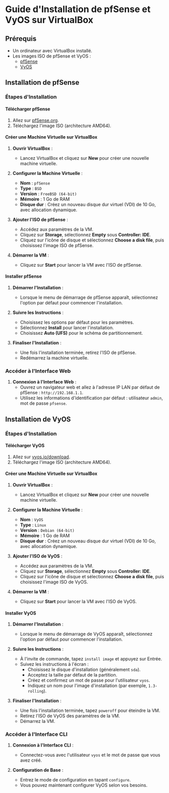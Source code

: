 
# Guide d'Installation de pfSense et VyOS sur VirtualBox

## Prérequis

- Un ordinateur avec VirtualBox installé.
- Les images ISO de pfSense et VyOS :
  - [pfSense](https://www.pfsense.org/download/)
  - [VyOS](https://vyos.io/download)

## Installation de pfSense

### Étapes d'Installation

#### Télécharger pfSense

1. Allez sur [pfSense.org](https://www.pfsense.org/download/).
2. Téléchargez l'image ISO (architecture AMD64).

#### Créer une Machine Virtuelle sur VirtualBox

1. **Ouvrir VirtualBox** :
   - Lancez VirtualBox et cliquez sur **New** pour créer une nouvelle machine virtuelle.

2. **Configurer la Machine Virtuelle** :
   - **Nom** : `pfSense`
   - **Type** : `BSD`
   - **Version** : `FreeBSD (64-bit)`
   - **Mémoire** : 1 Go de RAM
   - **Disque dur** : Créez un nouveau disque dur virtuel (VDI) de 10 Go, avec allocation dynamique.

3. **Ajouter l'ISO de pfSense** :
   - Accédez aux paramètres de la VM.
   - Cliquez sur **Storage**, sélectionnez **Empty** sous **Controller: IDE**.
   - Cliquez sur l'icône de disque et sélectionnez **Choose a disk file**, puis choisissez l'image ISO de pfSense.

4. **Démarrer la VM** :
   - Cliquez sur **Start** pour lancer la VM avec l'ISO de pfSense.

#### Installer pfSense

1. **Démarrer l'Installation** :
   - Lorsque le menu de démarrage de pfSense apparaît, sélectionnez l'option par défaut pour commencer l'installation.

2. **Suivre les Instructions** :
   - Choisissez les options par défaut pour les paramètres.
   - Sélectionnez **Install** pour lancer l'installation.
   - Choisissez **Auto (UFS)** pour le schéma de partitionnement.

3. **Finaliser l'Installation** :
   - Une fois l'installation terminée, retirez l'ISO de pfSense.
   - Redémarrez la machine virtuelle.

### Accéder à l'Interface Web

1. **Connexion à l'Interface Web** :
   - Ouvrez un navigateur web et allez à l'adresse IP LAN par défaut de pfSense : `http://192.168.1.1`.
   - Utilisez les informations d'identification par défaut : utilisateur `admin`, mot de passe `pfsense`.

## Installation de VyOS

### Étapes d'Installation

#### Télécharger VyOS

1. Allez sur [vyos.io/download](https://vyos.io/download).
2. Téléchargez l'image ISO (architecture AMD64).

#### Créer une Machine Virtuelle sur VirtualBox

1. **Ouvrir VirtualBox** :
   - Lancez VirtualBox et cliquez sur **New** pour créer une nouvelle machine virtuelle.

2. **Configurer la Machine Virtuelle** :
   - **Nom** : `VyOS`
   - **Type** : `Linux`
   - **Version** : `Debian (64-bit)`
   - **Mémoire** : 1 Go de RAM
   - **Disque dur** : Créez un nouveau disque dur virtuel (VDI) de 10 Go, avec allocation dynamique.

3. **Ajouter l'ISO de VyOS** :
   - Accédez aux paramètres de la VM.
   - Cliquez sur **Storage**, sélectionnez **Empty** sous **Controller: IDE**.
   - Cliquez sur l'icône de disque et sélectionnez **Choose a disk file**, puis choisissez l'image ISO de VyOS.

4. **Démarrer la VM** :
   - Cliquez sur **Start** pour lancer la VM avec l'ISO de VyOS.

#### Installer VyOS

1. **Démarrer l'Installation** :
   - Lorsque le menu de démarrage de VyOS apparaît, sélectionnez l'option par défaut pour commencer l'installation.

2. **Suivre les Instructions** :
   - À l'invite de commande, tapez `install image` et appuyez sur Entrée.
   - Suivez les instructions à l'écran :
     - Choisissez le disque d'installation (généralement `sda`).
     - Acceptez la taille par défaut de la partition.
     - Créez et confirmez un mot de passe pour l'utilisateur `vyos`.
     - Indiquez un nom pour l'image d'installation (par exemple, `1.3-rolling`).

3. **Finaliser l'Installation** :
   - Une fois l'installation terminée, tapez `poweroff` pour éteindre la VM.
   - Retirez l'ISO de VyOS des paramètres de la VM.
   - Démarrez la VM.

### Accéder à l'Interface CLI

1. **Connexion à l'Interface CLI** :
   - Connectez-vous avec l'utilisateur `vyos` et le mot de passe que vous avez créé.

2. **Configuration de Base** :
   - Entrez le mode de configuration en tapant `configure`.
   - Vous pouvez maintenant configurer VyOS selon vos besoins.
